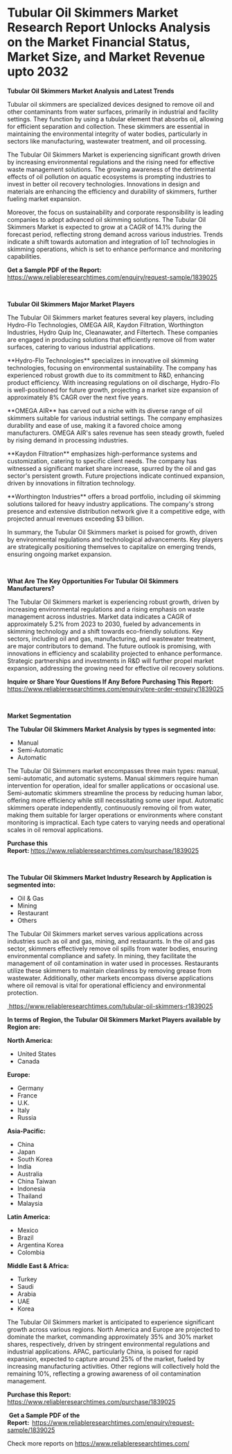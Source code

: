 <p><h1>Tubular Oil Skimmers Market Research Report Unlocks Analysis on the Market Financial Status, Market Size, and Market Revenue upto 2032</h1></p><p><strong>Tubular Oil Skimmers Market Analysis and Latest Trends</strong></p>
<p><p>Tubular oil skimmers are specialized devices designed to remove oil and other contaminants from water surfaces, primarily in industrial and facility settings. They function by using a tubular element that absorbs oil, allowing for efficient separation and collection. These skimmers are essential in maintaining the environmental integrity of water bodies, particularly in sectors like manufacturing, wastewater treatment, and oil processing.</p><p>The Tubular Oil Skimmers Market is experiencing significant growth driven by increasing environmental regulations and the rising need for effective waste management solutions. The growing awareness of the detrimental effects of oil pollution on aquatic ecosystems is prompting industries to invest in better oil recovery technologies. Innovations in design and materials are enhancing the efficiency and durability of skimmers, further fueling market expansion. </p><p>Moreover, the focus on sustainability and corporate responsibility is leading companies to adopt advanced oil skimming solutions. The Tubular Oil Skimmers Market is expected to grow at a CAGR of 14.1% during the forecast period, reflecting strong demand across various industries. Trends indicate a shift towards automation and integration of IoT technologies in skimming operations, which is set to enhance performance and monitoring capabilities.</p></p>
<p><strong>Get a Sample PDF of the Report:&nbsp;</strong> <a href="https://www.reliableresearchtimes.com/enquiry/request-sample/1839025?utm_campaign=2233&utm_medium=2&utm_source=Github&utm_content=ia&utm_term=12042025&utm_id=tubular-oil-skimmers">https://www.reliableresearchtimes.com/enquiry/request-sample/1839025</a></p>
<p>&nbsp;</p>
<p><strong>Tubular Oil Skimmers Major Market Players</strong></p>
<p><p>The Tubular Oil Skimmers market features several key players, including Hydro-Flo Technologies, OMEGA AIR, Kaydon Filtration, Worthington Industries, Hydro Quip Inc, Cleanawater, and Filtertech. These companies are engaged in producing solutions that efficiently remove oil from water surfaces, catering to various industrial applications.</p><p>**Hydro-Flo Technologies** specializes in innovative oil skimming technologies, focusing on environmental sustainability. The company has experienced robust growth due to its commitment to R&D, enhancing product efficiency. With increasing regulations on oil discharge, Hydro-Flo is well-positioned for future growth, projecting a market size expansion of approximately 8% CAGR over the next five years.</p><p>**OMEGA AIR** has carved out a niche with its diverse range of oil skimmers suitable for various industrial settings. The company emphasizes durability and ease of use, making it a favored choice among manufacturers. OMEGA AIR's sales revenue has seen steady growth, fueled by rising demand in processing industries.</p><p>**Kaydon Filtration** emphasizes high-performance systems and customization, catering to specific client needs. The company has witnessed a significant market share increase, spurred by the oil and gas sector's persistent growth. Future projections indicate continued expansion, driven by innovations in filtration technology.</p><p>**Worthington Industries** offers a broad portfolio, including oil skimming solutions tailored for heavy industry applications. The company's strong presence and extensive distribution network give it a competitive edge, with projected annual revenues exceeding $3 billion.</p><p>In summary, the Tubular Oil Skimmers market is poised for growth, driven by environmental regulations and technological advancements. Key players are strategically positioning themselves to capitalize on emerging trends, ensuring ongoing market expansion.</p></p>
<p>&nbsp;</p>
<p><strong>What Are The Key Opportunities For Tubular Oil Skimmers Manufacturers?</strong></p>
<p><p>The Tubular Oil Skimmers market is experiencing robust growth, driven by increasing environmental regulations and a rising emphasis on waste management across industries. Market data indicates a CAGR of approximately 5.2% from 2023 to 2030, fueled by advancements in skimming technology and a shift towards eco-friendly solutions. Key sectors, including oil and gas, manufacturing, and wastewater treatment, are major contributors to demand. The future outlook is promising, with innovations in efficiency and scalability projected to enhance performance. Strategic partnerships and investments in R&D will further propel market expansion, addressing the growing need for effective oil recovery solutions.</p></p>
<p><strong>Inquire or Share Your Questions If Any Before Purchasing This Report:</strong> <a href="https://www.reliableresearchtimes.com/enquiry/pre-order-enquiry/1839025?utm_campaign=2233&utm_medium=2&utm_source=Github&utm_content=ia&utm_term=12042025&utm_id=tubular-oil-skimmers">https://www.reliableresearchtimes.com/enquiry/pre-order-enquiry/1839025</a></p>
<p>&nbsp;</p>
<p><strong>Market Segmentation</strong></p>
<p><strong>The Tubular Oil Skimmers Market Analysis by types is segmented into:</strong></p>
<p><ul><li>Manual</li><li>Semi-Automatic</li><li>Automatic</li></ul></p>
<p><p>The Tubular Oil Skimmers market encompasses three main types: manual, semi-automatic, and automatic systems. Manual skimmers require human intervention for operation, ideal for smaller applications or occasional use. Semi-automatic skimmers streamline the process by reducing human labor, offering more efficiency while still necessitating some user input. Automatic skimmers operate independently, continuously removing oil from water, making them suitable for larger operations or environments where constant monitoring is impractical. Each type caters to varying needs and operational scales in oil removal applications.</p></p>
<p><strong>Purchase this Report:&nbsp;</strong><a href="https://www.reliableresearchtimes.com/purchase/1839025?utm_campaign=2233&utm_medium=2&utm_source=Github&utm_content=ia&utm_term=12042025&utm_id=tubular-oil-skimmers">https://www.reliableresearchtimes.com/purchase/1839025</a></p>
<p>&nbsp;</p>
<p><strong>The Tubular Oil Skimmers Market Industry Research by Application is segmented into:</strong></p>
<p><ul><li>Oil & Gas</li><li>Mining</li><li>Restaurant</li><li>Others</li></ul></p>
<p><p>The Tubular Oil Skimmers market serves various applications across industries such as oil and gas, mining, and restaurants. In the oil and gas sector, skimmers effectively remove oil spills from water bodies, ensuring environmental compliance and safety. In mining, they facilitate the management of oil contamination in water used in processes. Restaurants utilize these skimmers to maintain cleanliness by removing grease from wastewater. Additionally, other markets encompass diverse applications where oil removal is vital for operational efficiency and environmental protection.</p></p>
<p><a href="https://www.reliableresearchtimes.com/tubular-oil-skimmers-r1839025?utm_campaign=2233&utm_medium=2&utm_source=Github&utm_content=ia&utm_term=12042025&utm_id=tubular-oil-skimmers">&nbsp;https://www.reliableresearchtimes.com/tubular-oil-skimmers-r1839025</a></p>
<p><strong>In terms of Region, the Tubular Oil Skimmers Market Players available by Region are:</strong></p>
<p>
    <p> <strong> North America: </strong>
        <ul>
            <li>United States</li>
            <li>Canada</li>
        </ul>
        </p> 
    <p> <strong> Europe: </strong>
        <ul>
            <li>Germany</li>
            <li>France</li>
            <li>U.K.</li>
            <li>Italy</li>
            <li>Russia</li>
        </ul>
        </p> 
    <p> <strong> Asia-Pacific: </strong>
        <ul>
            <li>China</li>
            <li>Japan</li>
            <li>South Korea</li>
            <li>India</li>
            <li>Australia</li>
            <li>China Taiwan</li>
            <li>Indonesia</li>
            <li>Thailand</li>
            <li>Malaysia</li>
        </ul>
        </p> 
    <p> <strong> Latin America: </strong>
        <ul>
            <li>Mexico</li>
            <li>Brazil</li>
            <li>Argentina Korea</li>
            <li>Colombia</li>
        </ul>
        </p> 
    <p> <strong> Middle East & Africa: </strong>
        <ul>
            <li>Turkey</li>
            <li>Saudi</li>
            <li>Arabia</li>
            <li>UAE</li>
            <li>Korea</li>
        </ul>
    </p>
    </p>
<p><p>The Tubular Oil Skimmers market is anticipated to experience significant growth across various regions. North America and Europe are projected to dominate the market, commanding approximately 35% and 30% market shares, respectively, driven by stringent environmental regulations and industrial applications. APAC, particularly China, is poised for rapid expansion, expected to capture around 25% of the market, fueled by increasing manufacturing activities. Other regions will collectively hold the remaining 10%, reflecting a growing awareness of oil contamination management.</p></p>
<p><strong>Purchase this Report: </strong><a href="https://www.reliableresearchtimes.com/purchase/1839025?utm_campaign=2233&utm_medium=2&utm_source=Github&utm_content=ia&utm_term=12042025&utm_id=tubular-oil-skimmers">https://www.reliableresearchtimes.com/purchase/1839025</a></p>
<p>&nbsp;<strong>Get a Sample PDF of the Report:&nbsp;&nbsp;</strong><a href="https://www.reliableresearchtimes.com/enquiry/request-sample/1839025?utm_campaign=2233&utm_medium=2&utm_source=Github&utm_content=ia&utm_term=12042025&utm_id=tubular-oil-skimmers">https://www.reliableresearchtimes.com/enquiry/request-sample/1839025</a></p>
<p><strong></strong></p>
<p>Check more reports on <a href="https://www.reliableresearchtimes.com/?utm_campaign=2233&utm_medium=2&utm_source=Github&utm_content=ia&utm_term=12042025&utm_id=tubular-oil-skimmers">https://www.reliableresearchtimes.com/</a></p>